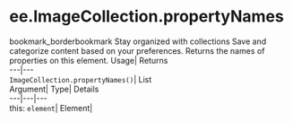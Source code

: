  
#  ee.ImageCollection.propertyNames
bookmark_borderbookmark Stay organized with collections  Save and categorize content based on your preferences. 
Returns the names of properties on this element. Usage| Returns  
---|---  
`ImageCollection.propertyNames()`| List  
Argument| Type| Details  
---|---|---  
this: `element`| Element|   
